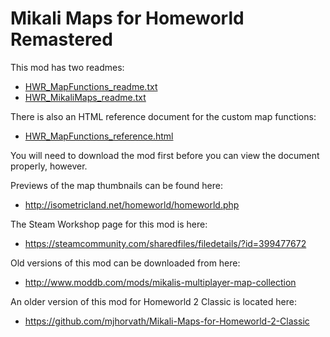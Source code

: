 # Mikali Maps for Homeworld Remastered

This mod has two readmes:

* [HWR_MapFunctions_readme.txt](DataMikaliMaps/HWR_MapFunctions_readme.txt)
* [HWR_MikaliMaps_readme.txt](DataMikaliMaps/HWR_MikaliMaps_readme.txt)

There is also an HTML reference document for the custom map functions:

* [HWR_MapFunctions_reference.html](DataMikaliMaps/HWR_MapFunctions_reference.html)

You will need to download the mod first before you can view the document properly, however.

Previews of the map thumbnails can be found here:

* http://isometricland.net/homeworld/homeworld.php

The Steam Workshop page for this mod is here:

* https://steamcommunity.com/sharedfiles/filedetails/?id=399477672

Old versions of this mod can be downloaded from here:

* http://www.moddb.com/mods/mikalis-multiplayer-map-collection

An older version of this mod for Homeworld 2 Classic is located here:

* https://github.com/mjhorvath/Mikali-Maps-for-Homeworld-2-Classic

